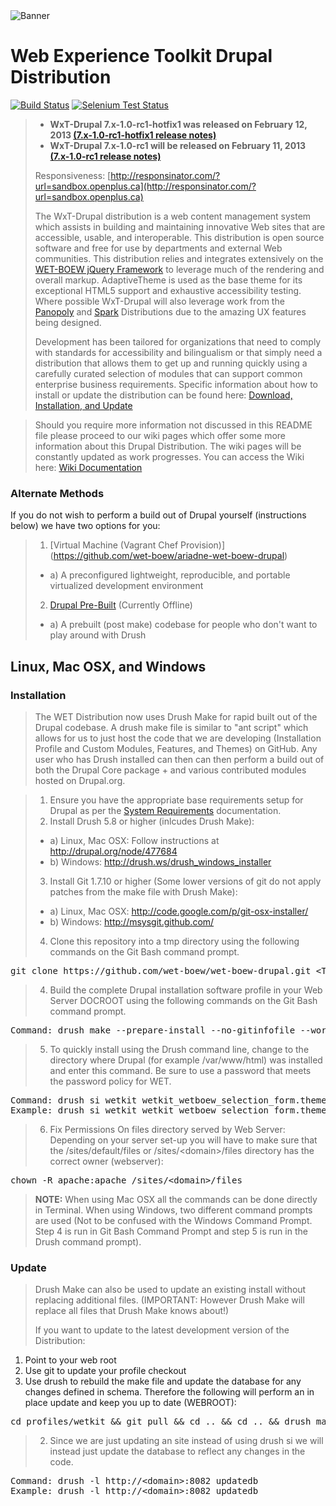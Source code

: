 <img alt="Banner" src="http://dl.dropbox.com/u/38413195/banner.jpeg" title="By Y Anderson (Own work) [CC-BY-SA-3.0 (http://creativecommons.org/licenses/by-sa/3.0">

# Web Experience Toolkit Drupal Distribution

[![Build Status](https://secure.travis-ci.org/wet-boew/wet-boew-drupal.png?branch=master)](http://travis-ci.org/wet-boew/wet-boew-drupal)
[![Selenium Test Status](https://saucelabs.com/buildstatus/sylus)](https://saucelabs.com/u/sylus)


>* **WxT-Drupal 7.x-1.0-rc1-hotfix1 was released on February 12, 2013 [(7.x-1.0-rc1-hotfix1 release notes)](https://github.com/wet-boew/wet-boew-drupal/wiki/v7.x-1.0-rc1-hotfix1-release-notes)**
>* **WxT-Drupal 7.x-1.0-rc1 will be released on February 11, 2013 [(7.x-1.0-rc1 release notes)](https://github.com/wet-boew/wet-boew-drupal/wiki/v7.x-1.0-rc1-release-notes)**
>
>Responsiveness: [http://responsinator.com/?url=sandbox.openplus.ca](http://responsinator.com/?url=sandbox.openplus.ca)
>
>The WxT-Drupal distribution is a web content management system which assists in building and maintaining innovative Web sites that are accessible, usable, and interoperable. This distribution is open source software and free for use by departments and external Web communities. This distribution relies and integrates extensively on the [WET-BOEW jQuery Framework](http://github.com/wet-boew/wet-boew) to leverage much of the rendering and overall markup. AdaptiveTheme is used as the base theme for its exceptional HTML5 support and exhaustive accessibility testing. Where possible WxT-Drupal will also leverage work from the [Panopoly](http://drupal.org/project/panopoly) and [Spark](http://drupal.org/project/spark) Distributions due to the amazing UX features being designed.
>
>Development has been tailored for organizations that need to comply with standards for accessibility and bilingualism or that simply need a distribution that allows them to get up and running quickly using a carefully curated selection of modules that can support common enterprise business requirements. Specific information about how to install or update the distribution can be found here: [Download, Installation, and Update](https://github.com/wet-boew/wet-boew-drupal/wiki/Download%2C-Installation%2C-and-Update)

>Should you require more information not discussed in this README file please proceed to our wiki pages which offer some more information about this Drupal Distribution. The wiki pages will be constantly updated as work progresses. You can access the Wiki here: [Wiki Documentation](https://github.com/wet-boew/wet-boew-drupal/wiki)

### Alternate Methods

If you do not wish to perform a build out of Drupal yourself (instructions below) we have two options for you:
> 1. [Virtual Machine (Vagrant Chef Provision)] (https://github.com/wet-boew/ariadne-wet-boew-drupal)
>   * a) A preconfigured lightweight, reproducible, and portable virtualized development environment
> 2. [Drupal Pre-Built](https://github.com/sylus/wet-boew-drupal-compiled) (Currently Offline)
>   * a) A prebuilt (post make) codebase for people who don't want to play around with Drush

## Linux, Mac OSX, and Windows

### Installation

> The WET Distribution now uses Drush Make for rapid built out of the Drupal codebase. A drush make file is similar to "ant script" which allows for us to just host the code that we are developing (Installation Profile and Custom Modules, Features, and Themes) on GitHub. Any user who has Drush installed can then can then perform a build out of both the Drupal Core package + and various contributed modules hosted on Drupal.org.

> 1. Ensure you have the appropriate base requirements setup for Drupal as per the [System Requirements](https://github.com/wet-boew/wet-boew-drupal/wiki/System-Requirements) documentation.
> 2. Install Drush 5.8 or higher (inlcudes Drush Make):
>   * a) Linux, Mac OSX: Follow instructions at http://drupal.org/node/477684
>   * b) Windows: http://drush.ws/drush_windows_installer
> 3. Install Git 1.7.10 or higher (Some lower versions of git do not apply patches from the make file with Drush Make):
>   * a) Linux, Mac OSX: http://code.google.com/p/git-osx-installer/
>   * b) Windows: http://msysgit.github.com/
> 4. Clone this repository into a tmp directory using the following commands on the Git Bash command prompt.
<pre>
git clone https://github.com/wet-boew/wet-boew-drupal.git &lt;Temporary Directory Path&gt;/wet-boew-drupal;
</pre>
> 4. Build the complete Drupal installation software profile in your Web Server DOCROOT using the following commands on the Git Bash command prompt.
<pre>
Command: drush make --prepare-install --no-gitinfofile --working-copy &lt;Temporary Directory Path&gt;/wet-boew-drupal/build-wetkit.make &lt;Web Server Directory Path&gt; --yes (can append -v for verbose output)
</pre>
> 5. To quickly install using the Drush command line, change to the directory where Drupal (for example /var/www/html) was installed and enter this command.
> Be sure to use a password that meets the password policy for WET.
<pre>
Command: drush si wetkit wetkit_wetboew_selection_form.theme=wetkit_adaptivetheme --sites-subdir=&lt;domain&gt; --db-url=mysql://&lt;username&gt;:&lt;password&gt;@&lt;domain&gt;:&lt;port&gt;/&lt;database&gt; --account-name=&lt;username&gt; --account-mail=&lt;accountemail&gt; --account-pass=&lt;userpassword&gt; --site-mail=&lt;siteemail&gt; --site-name=&lt;sitename&gt;
Example: drush si wetkit wetkit_wetboew_selection_form.theme=wetkit_adaptivetheme --sites-subdir=drupal_wet --db-url=mysql://drupalusr:drupalusr_pass@localhost:3306/wetkit_db --account-name=admin --account-pass=WetKit@2012 --account-mail=admin@example.com --site-mail=admin@example.com --site-name="Web Experience Toolkit"
</pre>
> 6. Fix Permissions On files directory served by Web Server:
> Depending on your server set-up you will have to make sure that the /sites/default/files or /sites/&lt;domain&gt;/files directory has the correct owner (webserver):
<pre>
chown -R apache:apache /sites/&lt;domain&gt;/files
</pre>

> **NOTE:** When using Mac OSX all the commands can be done directly in Terminal.  When using Windows, two different command prompts are used (Not to be confused with the Windows Command Prompt.  Step 4 is run in Git Bash Command Prompt and step 5 is run in the Drush command prompt).

### Update

> Drush Make can also be used to update an existing install without replacing additional files. (IMPORTANT: However Drush Make will replace all files that Drush Make knows about!)
>
>If you want to update to the latest development version of the Distribution:
>
1. Point to your web root
2. Use git to update your profile checkout
3. Use drush to rebuild the make file and update the database for any changes defined in schema.
Therefore the following will perform an in place update and keep you up to date (WEBROOT):
<pre>
cd profiles/wetkit && git pull && cd .. && cd .. && drush make --working-copy profiles/wetkit/build-wetkit.make --yes
</pre>
> 2. Since we are just updating an site instead of using drush si we will instead just update the database to reflect any changes in the code.
<pre>
Command: drush -l http://&lt;domain&gt;:8082 updatedb
Example: drush -l http://&lt;domain&gt;:8082 updatedb
</pre>
